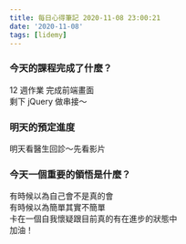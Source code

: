 ```yaml
---
title: 每日心得筆記 2020-11-08 23:00:21
date: '2020-11-08'
tags: [lidemy]
---
```


### 今天的課程完成了什麼？

12 週作業 完成前端畫面  
剩下 jQuery 做串接～

### 明天的預定進度

明天看醫生回診～先看影片

### 今天一個重要的領悟是什麼？

有時候以為自己會不是真的會  
有時候以為簡單其實不簡單  
卡在一個自我懷疑跟目前真的有在進步的狀態中  
加油！
